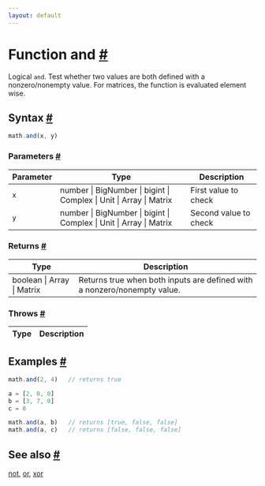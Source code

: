 ```yaml
---
layout: default
---
```


<!-- Note: This file is automatically generated from source code comments. Changes made in this file will be overridden. -->

<h1 id="function-and">Function and <a href="#function-and" title="Permalink">#</a></h1>

Logical `and`. Test whether two values are both defined with a nonzero/nonempty value.
For matrices, the function is evaluated element wise.


<h2 id="syntax">Syntax <a href="#syntax" title="Permalink">#</a></h2>

```js
math.and(x, y)
```

<h3 id="parameters">Parameters <a href="#parameters" title="Permalink">#</a></h3>

Parameter | Type | Description
--------- | ---- | -----------
`x` | number &#124; BigNumber &#124; bigint &#124; Complex &#124; Unit &#124; Array &#124; Matrix | First value to check
`y` | number &#124; BigNumber &#124; bigint &#124; Complex &#124; Unit &#124; Array &#124; Matrix | Second value to check

<h3 id="returns">Returns <a href="#returns" title="Permalink">#</a></h3>

Type | Description
---- | -----------
boolean &#124; Array &#124; Matrix |  Returns true when both inputs are defined with a nonzero/nonempty value.


<h3 id="throws">Throws <a href="#throws" title="Permalink">#</a></h3>

Type | Description
---- | -----------


<h2 id="examples">Examples <a href="#examples" title="Permalink">#</a></h2>

```js
math.and(2, 4)   // returns true

a = [2, 0, 0]
b = [3, 7, 0]
c = 0

math.and(a, b)   // returns [true, false, false]
math.and(a, c)   // returns [false, false, false]
```


<h2 id="see-also">See also <a href="#see-also" title="Permalink">#</a></h2>

[not](not.html),
[or](or.html),
[xor](xor.html)
